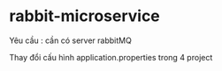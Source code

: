 # rabbit-microservice


Yêu cầu : cần có server rabbitMQ

Thay đổi cấu hình application.properties trong 4 project
